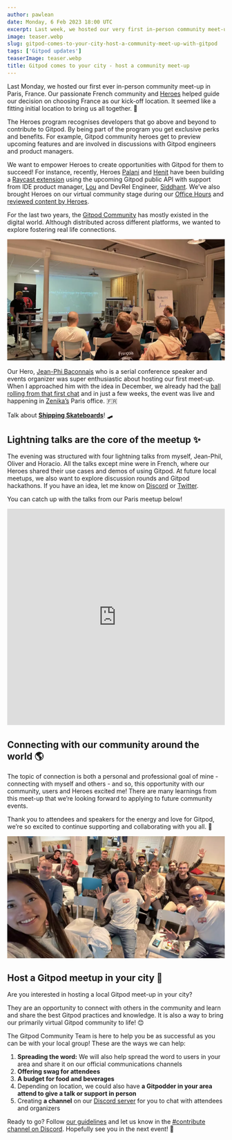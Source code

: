 ```yaml
---
author: pawlean
date: Monday, 6 Feb 2023 18:00 UTC
excerpt: Last week, we hosted our very first in-person community meet-up in Paris, France. Learn how to host a community meet-up with Gitpod.
image: teaser.webp
slug: gitpod-comes-to-your-city-host-a-community-meet-up-with-gitpod
tags: ['Gitpod updates']
teaserImage: teaser.webp
title: Gitpod comes to your city - host a community meet-up
---
```


<script context="module">
  export const prerender = true;
</script>

Last Monday, we hosted our first ever in-person community meet-up in Paris, France. Our passionate French community and [Heroes](https://gitpod.io/community/heroes) helped guide our decision on choosing France as our kick-off location. It seemed like a fitting initial location to bring us all together. 🫶

The Heroes program recognises developers that go above and beyond to contribute to Gitpod. By being part of the program you get exclusive perks and benefits. For example, Gitpod community heroes get to preview upcoming features and are involved in discussions with Gitpod engineers and product managers.

We want to empower Heroes to create opportunities with Gitpod for them to succeed! For instance, recently, Heroes [Palani](https://twitter.com/Palanikannan_M) and [Henit](https://twitter.com/henit_chobisa) have been building a [Raycast extension](https://www.raycast.com/henitchobisa/gitpod) using the upcoming Gitpod public API with support from IDE product manager, [Lou](https://twitter.com/loujaybee) and DevRel Engineer, [Siddhant](https://twitter.com/Siddhant_K_code). We’ve also brought Heroes on our virtual community stage during our [Office Hours](https://www.youtube.com/playlist?list=PL3TSF5whlprU4vRoYBK6-QhFAbwAsoKmu) and [reviewed content by Heroes](https://www.williamghelfi.com/blog/2022-09-26-idiomatic-gitpod/).

For the last two years, the [Gitpod Community](https://gitpod.io/community) has mostly existed in the digital world. Although distributed across different platforms, we wanted to explore fostering real life connections.

![Gitpod Paris at Zenika](../../../static/images/blog/gitpod-comes-to-your-city-host-a-community-meet-up-with-gitpod/gitpod-paris.webp)

Our Hero, [Jean-Phi Baconnais](https://twitter.com/JPhi_Baconnais) who is a serial conference speaker and events organizer was super enthusiastic about hosting our first meet-up. When I approached him with the idea in December, we already had the [ball rolling from that first chat](https://www.eventbrite.fr/e/billets-soiree-gitpod-france-504357656327) and in just a few weeks, the event was live and happening in
[Zenika’s](https://www.zenika.com/en-US) Paris office. 🇫🇷

Talk about **[Shipping Skateboards](https://gitpod.io/blog/gitpod-core-values)**! 🛹

## Lightning talks are the core of the meetup ✨

The evening was structured with four lightning talks from myself, Jean-Phil, Oliver and Horacio. All the talks except mine were in French, where our Heroes shared their use cases and demos of using Gitpod. At future local meetups, we also want to explore discussion rounds and Gitpod hackathons. If you have an idea, let me know on [Discord](https://discord.com/invite/gitpod) or [Twitter](https://twitter.com/paulienuh).

You can catch up with the talks from our Paris meetup below!

<iframe width="100%" height="500" src="https://www.youtube.com/embed/videoseries?list=PL3TSF5whlprWHSTPbBrpGyxetRMOgUTd5" title="YouTube video player" frameborder="0" allow="accelerometer; autoplay; clipboard-write; encrypted-media; gyroscope; picture-in-picture; web-share" allowfullscreen></iframe>

## Connecting with our community around the world 🌎

The topic of connection is both a personal and professional goal of mine - connecting with myself and others - and so, this opportunity with our community, users and Heroes excited me! There are many learnings from this meet-up that we’re looking forward to applying to future community events.

Thank you to attendees and speakers for the energy and love for Gitpod, we’re so excited to continue supporting and collaborating with you all. 🧡

![Gitpod Paris selfie](../../../static/images/blog/gitpod-comes-to-your-city-host-a-community-meet-up-with-gitpod/gitpod-paris-selfie.webp)

## Host a Gitpod meetup in your city 🌃

Are you interested in hosting a local Gitpod meet-up in your city?

They are an opportunity to connect with others in the community and learn and share the best Gitpod practices and knowledge. It is also a way to bring our primarily virtual Gitpod community to life! 😊

The Gitpod Community Team is here to help you be as successful as you can be with your local group! These are the ways we can help:

1. **Spreading the word:** We will also help spread the word to users in your area and share it on our official communications channels
2. **Offering swag for attendees**
3. **A budget for food and beverages**
4. Depending on location, we could also have **a Gitpodder in your area attend to give a talk or support in person**
5. Creating **a channel** on our [Discord server](https://www.gitpod.io/chat) for you to chat with attendees and organizers

Ready to go? Follow [our guidelines](https://www.notion.so/gitpod/Hosting-a-Gitpod-Community-meet-up-77bdde81c5b04d80b93e425ebdd568ef) and let us know in the [#contribute channel on Discord](https://gitpod.io/chat). Hopefully see you in the next event! 👋
